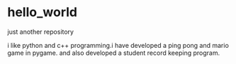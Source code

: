 # hello_world
just another repository

i like python and c++ programming.i have developed a ping pong and mario game in pygame.
and also developed a student record keeping program.
